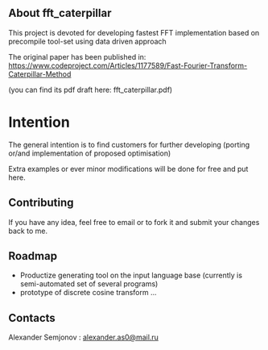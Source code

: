 ## About fft_caterpillar

This project is devoted for developing fastest FFT implementation based on
precompile tool-set using data driven approach

The original paper has been published in:
https://www.codeproject.com/Articles/1177589/Fast-Fourier-Transform-Caterpillar-Method

(you can find its pdf draft here: fft_caterpillar.pdf)

# Intention

The general intention is to find customers for further developing 
(porting or/and implementation of proposed optimisation)

Extra examples or ever minor modifications will be done for free and put here. 


## Contributing

If you have any idea, feel free to email or to fork it and submit your changes back to me.

## Roadmap

- Productize generating tool on the input language base (currently is semi-automated set of several programs)
- prototype of discrete cosine transform ...

## Contacts

Alexander Semjonov : alexander.as0@mail.ru